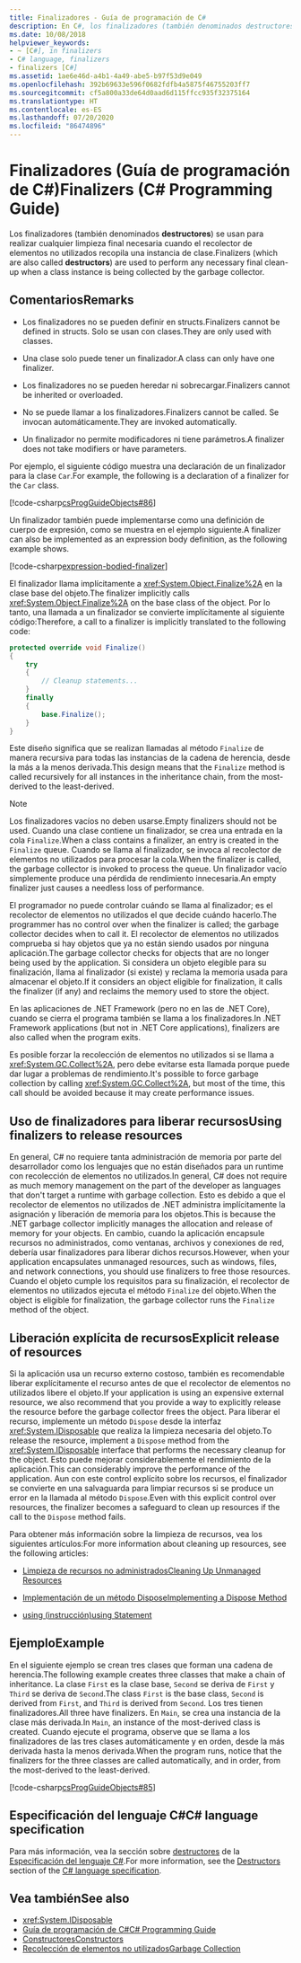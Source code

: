 ```yaml
---
title: Finalizadores - Guía de programación de C#
description: En C#, los finalizadores (también denominados destructores) realizan la limpieza final necesaria cuando el recolector de elementos no utilizados recopila la instancia de una clase.
ms.date: 10/08/2018
helpviewer_keywords:
- ~ [C#], in finalizers
- C# language, finalizers
- finalizers [C#]
ms.assetid: 1ae6e46d-a4b1-4a49-abe5-b97f53d9e049
ms.openlocfilehash: 392b69633e596f0682fdfb4a5875f46755203ff7
ms.sourcegitcommit: cf5a800a33de64d0aad6d115ffcc935f32375164
ms.translationtype: HT
ms.contentlocale: es-ES
ms.lasthandoff: 07/20/2020
ms.locfileid: "86474896"
---
```

# <a name="finalizers-c-programming-guide"></a><span data-ttu-id="c75c1-103">Finalizadores (Guía de programación de C#)</span><span class="sxs-lookup"><span data-stu-id="c75c1-103">Finalizers (C# Programming Guide)</span></span>
<span data-ttu-id="c75c1-104">Los finalizadores (también denominados **destructores**) se usan para realizar cualquier limpieza final necesaria cuando el recolector de elementos no utilizados recopila una instancia de clase.</span><span class="sxs-lookup"><span data-stu-id="c75c1-104">Finalizers (which are also called **destructors**) are used to perform any necessary final clean-up when a class instance is being collected by the garbage collector.</span></span>  
  
## <a name="remarks"></a><span data-ttu-id="c75c1-105">Comentarios</span><span class="sxs-lookup"><span data-stu-id="c75c1-105">Remarks</span></span>  
  
- <span data-ttu-id="c75c1-106">Los finalizadores no se pueden definir en structs.</span><span class="sxs-lookup"><span data-stu-id="c75c1-106">Finalizers cannot be defined in structs.</span></span> <span data-ttu-id="c75c1-107">Solo se usan con clases.</span><span class="sxs-lookup"><span data-stu-id="c75c1-107">They are only used with classes.</span></span>  
  
- <span data-ttu-id="c75c1-108">Una clase solo puede tener un finalizador.</span><span class="sxs-lookup"><span data-stu-id="c75c1-108">A class can only have one finalizer.</span></span>  
  
- <span data-ttu-id="c75c1-109">Los finalizadores no se pueden heredar ni sobrecargar.</span><span class="sxs-lookup"><span data-stu-id="c75c1-109">Finalizers cannot be inherited or overloaded.</span></span>  
  
- <span data-ttu-id="c75c1-110">No se puede llamar a los finalizadores.</span><span class="sxs-lookup"><span data-stu-id="c75c1-110">Finalizers cannot be called.</span></span> <span data-ttu-id="c75c1-111">Se invocan automáticamente.</span><span class="sxs-lookup"><span data-stu-id="c75c1-111">They are invoked automatically.</span></span>  
  
- <span data-ttu-id="c75c1-112">Un finalizador no permite modificadores ni tiene parámetros.</span><span class="sxs-lookup"><span data-stu-id="c75c1-112">A finalizer does not take modifiers or have parameters.</span></span>  
  
 <span data-ttu-id="c75c1-113">Por ejemplo, el siguiente código muestra una declaración de un finalizador para la clase `Car`.</span><span class="sxs-lookup"><span data-stu-id="c75c1-113">For example, the following is a declaration of a finalizer for the `Car` class.</span></span>
  
 [!code-csharp[csProgGuideObjects#86](~/samples/snippets/csharp/VS_Snippets_VBCSharp/csProgGuideObjects/CS/Objects.cs#86)]  

<span data-ttu-id="c75c1-114">Un finalizador también puede implementarse como una definición de cuerpo de expresión, como se muestra en el ejemplo siguiente.</span><span class="sxs-lookup"><span data-stu-id="c75c1-114">A finalizer can also be implemented as an expression body definition, as the following example shows.</span></span>

[!code-csharp[expression-bodied-finalizer](../../../../samples/snippets/csharp/programming-guide/classes-and-structs/expr-bodied-destructor.cs#1)]  
  
 <span data-ttu-id="c75c1-115">El finalizador llama implícitamente a <xref:System.Object.Finalize%2A> en la clase base del objeto.</span><span class="sxs-lookup"><span data-stu-id="c75c1-115">The finalizer implicitly calls <xref:System.Object.Finalize%2A> on the base class of the object.</span></span> <span data-ttu-id="c75c1-116">Por lo tanto, una llamada a un finalizador se convierte implícitamente al siguiente código:</span><span class="sxs-lookup"><span data-stu-id="c75c1-116">Therefore, a call to a finalizer is implicitly translated to the following code:</span></span>  
  
```csharp  
protected override void Finalize()  
{  
    try  
    {  
        // Cleanup statements...  
    }  
    finally  
    {  
        base.Finalize();  
    }  
}  
```  
  
 <span data-ttu-id="c75c1-117">Este diseño significa que se realizan llamadas al método `Finalize` de manera recursiva para todas las instancias de la cadena de herencia, desde la más a la menos derivada.</span><span class="sxs-lookup"><span data-stu-id="c75c1-117">This design means that the `Finalize` method is called recursively for all instances in the inheritance chain, from the most-derived to the least-derived.</span></span>  
  
> [!NOTE]
> <span data-ttu-id="c75c1-118">Los finalizadores vacíos no deben usarse.</span><span class="sxs-lookup"><span data-stu-id="c75c1-118">Empty finalizers should not be used.</span></span> <span data-ttu-id="c75c1-119">Cuando una clase contiene un finalizador, se crea una entrada en la cola `Finalize`.</span><span class="sxs-lookup"><span data-stu-id="c75c1-119">When a class contains a finalizer, an entry is created in the `Finalize` queue.</span></span> <span data-ttu-id="c75c1-120">Cuando se llama al finalizador, se invoca al recolector de elementos no utilizados para procesar la cola.</span><span class="sxs-lookup"><span data-stu-id="c75c1-120">When the finalizer is called, the garbage collector is invoked to process the queue.</span></span> <span data-ttu-id="c75c1-121">Un finalizador vacío simplemente produce una pérdida de rendimiento innecesaria.</span><span class="sxs-lookup"><span data-stu-id="c75c1-121">An empty finalizer just causes a needless loss of performance.</span></span>  
  
 <span data-ttu-id="c75c1-122">El programador no puede controlar cuándo se llama al finalizador; es el recolector de elementos no utilizados el que decide cuándo hacerlo.</span><span class="sxs-lookup"><span data-stu-id="c75c1-122">The programmer has no control over when the finalizer is called; the garbage collector decides when to call it.</span></span> <span data-ttu-id="c75c1-123">El recolector de elementos no utilizados comprueba si hay objetos que ya no están siendo usados por ninguna aplicación.</span><span class="sxs-lookup"><span data-stu-id="c75c1-123">The garbage collector checks for objects that are no longer being used by the application.</span></span> <span data-ttu-id="c75c1-124">Si considera un objeto elegible para su finalización, llama al finalizador (si existe) y reclama la memoria usada para almacenar el objeto.</span><span class="sxs-lookup"><span data-stu-id="c75c1-124">If it considers an object eligible for finalization, it calls the finalizer (if any) and reclaims the memory used to store the object.</span></span>

 <span data-ttu-id="c75c1-125">En las aplicaciones de .NET Framework (pero no en las de .NET Core), cuando se cierra el programa también se llama a los finalizadores.</span><span class="sxs-lookup"><span data-stu-id="c75c1-125">In .NET Framework applications (but not in .NET Core applications), finalizers are also called when the program exits.</span></span>
  
 <span data-ttu-id="c75c1-126">Es posible forzar la recolección de elementos no utilizados si se llama a <xref:System.GC.Collect%2A>, pero debe evitarse esta llamada porque puede dar lugar a problemas de rendimiento.</span><span class="sxs-lookup"><span data-stu-id="c75c1-126">It's possible to force garbage collection by calling <xref:System.GC.Collect%2A>, but most of the time, this call should be avoided because it may create performance issues.</span></span>  
  
## <a name="using-finalizers-to-release-resources"></a><span data-ttu-id="c75c1-127">Uso de finalizadores para liberar recursos</span><span class="sxs-lookup"><span data-stu-id="c75c1-127">Using finalizers to release resources</span></span>  
 <span data-ttu-id="c75c1-128">En general, C# no requiere tanta administración de memoria por parte del desarrollador como los lenguajes que no están diseñados para un runtime con recolección de elementos no utilizados.</span><span class="sxs-lookup"><span data-stu-id="c75c1-128">In general, C# does not require as much memory management on the part of the developer as languages that don't target a runtime with garbage collection.</span></span> <span data-ttu-id="c75c1-129">Esto es debido a que el recolector de elementos no utilizados de .NET administra implícitamente la asignación y liberación de memoria para los objetos.</span><span class="sxs-lookup"><span data-stu-id="c75c1-129">This is because the .NET garbage collector implicitly manages the allocation and release of memory for your objects.</span></span> <span data-ttu-id="c75c1-130">En cambio, cuando la aplicación encapsule recursos no administrados, como ventanas, archivos y conexiones de red, debería usar finalizadores para liberar dichos recursos.</span><span class="sxs-lookup"><span data-stu-id="c75c1-130">However, when your application encapsulates unmanaged resources, such as windows, files, and network connections, you should use finalizers to free those resources.</span></span> <span data-ttu-id="c75c1-131">Cuando el objeto cumple los requisitos para su finalización, el recolector de elementos no utilizados ejecuta el método `Finalize` del objeto.</span><span class="sxs-lookup"><span data-stu-id="c75c1-131">When the object is eligible for finalization, the garbage collector runs the `Finalize` method of the object.</span></span>
  
## <a name="explicit-release-of-resources"></a><span data-ttu-id="c75c1-132">Liberación explícita de recursos</span><span class="sxs-lookup"><span data-stu-id="c75c1-132">Explicit release of resources</span></span>  
 <span data-ttu-id="c75c1-133">Si la aplicación usa un recurso externo costoso, también es recomendable liberar explícitamente el recurso antes de que el recolector de elementos no utilizados libere el objeto.</span><span class="sxs-lookup"><span data-stu-id="c75c1-133">If your application is using an expensive external resource, we also recommend that you provide a way to explicitly release the resource before the garbage collector frees the object.</span></span> <span data-ttu-id="c75c1-134">Para liberar el recurso, implemente un método `Dispose` desde la interfaz <xref:System.IDisposable> que realiza la limpieza necesaria del objeto.</span><span class="sxs-lookup"><span data-stu-id="c75c1-134">To release the resource, implement a `Dispose` method from the <xref:System.IDisposable> interface that performs the necessary cleanup for the object.</span></span> <span data-ttu-id="c75c1-135">Esto puede mejorar considerablemente el rendimiento de la aplicación.</span><span class="sxs-lookup"><span data-stu-id="c75c1-135">This can considerably improve the performance of the application.</span></span> <span data-ttu-id="c75c1-136">Aun con este control explícito sobre los recursos, el finalizador se convierte en una salvaguarda para limpiar recursos si se produce un error en la llamada al método `Dispose`.</span><span class="sxs-lookup"><span data-stu-id="c75c1-136">Even with this explicit control over resources, the finalizer becomes a safeguard to clean up resources if the call to the `Dispose` method fails.</span></span>  
  
 <span data-ttu-id="c75c1-137">Para obtener más información sobre la limpieza de recursos, vea los siguientes artículos:</span><span class="sxs-lookup"><span data-stu-id="c75c1-137">For more information about cleaning up resources, see the following articles:</span></span>  
  
- [<span data-ttu-id="c75c1-138">Limpieza de recursos no administrados</span><span class="sxs-lookup"><span data-stu-id="c75c1-138">Cleaning Up Unmanaged Resources</span></span>](../../../standard/garbage-collection/unmanaged.md)  
  
- [<span data-ttu-id="c75c1-139">Implementación de un método Dispose</span><span class="sxs-lookup"><span data-stu-id="c75c1-139">Implementing a Dispose Method</span></span>](../../../standard/garbage-collection/implementing-dispose.md)  
  
- [<span data-ttu-id="c75c1-140">using (instrucción)</span><span class="sxs-lookup"><span data-stu-id="c75c1-140">using Statement</span></span>](../../language-reference/keywords/using-statement.md)  
  
## <a name="example"></a><span data-ttu-id="c75c1-141">Ejemplo</span><span class="sxs-lookup"><span data-stu-id="c75c1-141">Example</span></span>  
 <span data-ttu-id="c75c1-142">En el siguiente ejemplo se crean tres clases que forman una cadena de herencia.</span><span class="sxs-lookup"><span data-stu-id="c75c1-142">The following example creates three classes that make a chain of inheritance.</span></span> <span data-ttu-id="c75c1-143">La clase `First` es la clase base, `Second` se deriva de `First` y `Third` se deriva de `Second`.</span><span class="sxs-lookup"><span data-stu-id="c75c1-143">The class `First` is the base class, `Second` is derived from `First`, and `Third` is derived from `Second`.</span></span> <span data-ttu-id="c75c1-144">Los tres tienen finalizadores.</span><span class="sxs-lookup"><span data-stu-id="c75c1-144">All three have finalizers.</span></span> <span data-ttu-id="c75c1-145">En `Main`, se crea una instancia de la clase más derivada.</span><span class="sxs-lookup"><span data-stu-id="c75c1-145">In `Main`, an instance of the most-derived class is created.</span></span> <span data-ttu-id="c75c1-146">Cuando ejecute el programa, observe que se llama a los finalizadores de las tres clases automáticamente y en orden, desde la más derivada hasta la menos derivada.</span><span class="sxs-lookup"><span data-stu-id="c75c1-146">When the program runs, notice that the finalizers for the three classes are called automatically, and in order, from the most-derived to the least-derived.</span></span>  
  
 [!code-csharp[csProgGuideObjects#85](~/samples/snippets/csharp/VS_Snippets_VBCSharp/csProgGuideObjects/CS/Objects.cs#85)]  
  
## <a name="c-language-specification"></a><span data-ttu-id="c75c1-147">Especificación del lenguaje C#</span><span class="sxs-lookup"><span data-stu-id="c75c1-147">C# language specification</span></span>  

<span data-ttu-id="c75c1-148">Para más información, vea la sección sobre [destructores](~/_csharplang/spec/classes.md#destructors) de la [Especificación del lenguaje C#](/dotnet/csharp/language-reference/language-specification/introduction).</span><span class="sxs-lookup"><span data-stu-id="c75c1-148">For more information, see the [Destructors](~/_csharplang/spec/classes.md#destructors) section of the [C# language specification](/dotnet/csharp/language-reference/language-specification/introduction).</span></span>
  
## <a name="see-also"></a><span data-ttu-id="c75c1-149">Vea también</span><span class="sxs-lookup"><span data-stu-id="c75c1-149">See also</span></span>

- <xref:System.IDisposable>
- [<span data-ttu-id="c75c1-150">Guía de programación de C#</span><span class="sxs-lookup"><span data-stu-id="c75c1-150">C# Programming Guide</span></span>](../index.md)
- [<span data-ttu-id="c75c1-151">Constructores</span><span class="sxs-lookup"><span data-stu-id="c75c1-151">Constructors</span></span>](./constructors.md)
- [<span data-ttu-id="c75c1-152">Recolección de elementos no utilizados</span><span class="sxs-lookup"><span data-stu-id="c75c1-152">Garbage Collection</span></span>](../../../standard/garbage-collection/index.md)
